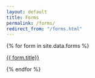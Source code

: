 ```yaml
---
layout: default
title: Forms
permalink: /forms/
redirect_from: "/forms.html"
---
```


{% for form in site.data.forms %}
<p><a target="_blank" href="{{ form.file | prepend: '/assets/files/' | relative_url}}">{{ form.title}}</a></p>
{% endfor %}